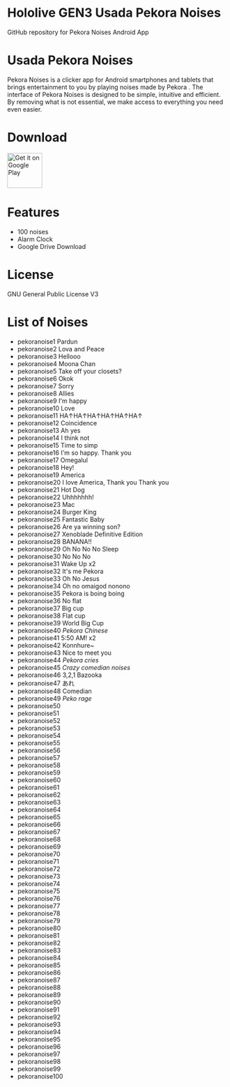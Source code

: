 # Hololive GEN3 Usada Pekora Noises
 GitHub repository for Pekora Noises Android App

# Usada Pekora Noises
Pekora Noises is a clicker app for Android smartphones and tablets that brings entertainment to you by playing noises made by Pekora .
The interface of Pekora Noises is designed to be simple, intuitive and efficient. By removing what is not essential, we make access to everything you need even easier.

# Download
[<img src="https://play.google.com/intl/en_us/badges/images/generic/en_badge_web_generic.png"
alt="Get it on Google Play"
height="80">](https://play.google.com/store/apps/details?id=com.yuzumin.pekoranoises)

# Features
* 100 noises
* Alarm Clock
* Google Drive Download

# License
GNU General Public License V3

# List of Noises
* pekoranoise1 Pardun
* pekoranoise2 Lova and Peace
* pekoranoise3 Hellooo
* pekoranoise4 Moona Chan
* pekoranoise5 Take off your closets?
* pekoranoise6 Okok
* pekoranoise7 Sorry
* pekoranoise8 Allies
* pekoranoise9 I'm happy
* pekoranoise10 Love
* pekoranoise11 HA↑HA↑HA↑HA↑HA↑HA↑
* pekoranoise12 Coincidence
* pekoranoise13 Ah yes
* pekoranoise14 I think not
* pekoranoise15 Time to simp
* pekoranoise16 I'm so happy. Thank you
* pekoranoise17 Omegalul
* pekoranoise18 Hey!
* pekoranoise19 America
* pekoranoise20 I love America, Thank you Thank you
* pekoranoise21 Hot Dog
* pekoranoise22 Uhhhhhhh!
* pekoranoise23 Mac
* pekoranoise24 Burger King
* pekoranoise25 Fantastic Baby
* pekoranoise26 Are ya winning son?
* pekoranoise27 Xenoblade Definitive Edition
* pekoranoise28 BANANA!!
* pekoranoise29 Oh No No No Sleep
* pekoranoise30 No No No
* pekoranoise31 Wake Up x2
* pekoranoise32 It's me Pekora
* pekoranoise33 Oh No Jesus
* pekoranoise34 Oh no omaigod nonono
* pekoranoise35 Pekora is boing boing
* pekoranoise36 No flat
* pekoranoise37 Big cup
* pekoranoise38 Flat cup
* pekoranoise39 World Big Cup
* pekoranoise40 *Pekora Chinese*
* pekoranoise41 5:50 AM! x2
* pekoranoise42 Konnhure~
* pekoranoise43 Nice to meet you
* pekoranoise44 *Pekora cries*
* pekoranoise45 *Crazy comedian noises*
* pekoranoise46 3,2,1 Bazooka
* pekoranoise47 あれ
* pekoranoise48 Comedian
* pekoranoise49 *Peko rage*
* pekoranoise50 
* pekoranoise51
* pekoranoise52
* pekoranoise53
* pekoranoise54
* pekoranoise55
* pekoranoise56
* pekoranoise57
* pekoranoise58
* pekoranoise59
* pekoranoise60
* pekoranoise61
* pekoranoise62
* pekoranoise63
* pekoranoise64
* pekoranoise65
* pekoranoise66
* pekoranoise67
* pekoranoise68
* pekoranoise69
* pekoranoise70
* pekoranoise71
* pekoranoise72
* pekoranoise73
* pekoranoise74
* pekoranoise75
* pekoranoise76
* pekoranoise77
* pekoranoise78
* pekoranoise79
* pekoranoise80
* pekoranoise81
* pekoranoise82
* pekoranoise83
* pekoranoise84
* pekoranoise85
* pekoranoise86
* pekoranoise87
* pekoranoise88
* pekoranoise89
* pekoranoise90
* pekoranoise91
* pekoranoise92
* pekoranoise93
* pekoranoise94
* pekoranoise95
* pekoranoise96
* pekoranoise97
* pekoranoise98
* pekoranoise99
* pekoranoise100
